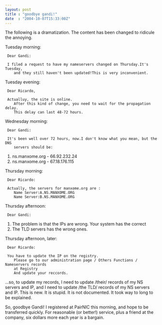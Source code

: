 ```yaml
---
layout: post
title : "goodbye gandi!"
date  : "2004-10-07T15:33:00Z"
---
```

The following is a dramatization.  The content has been changed to ridicule the annoying.

Tuesday morning:
<pre><code>	Dear Gandi:
</code></pre>
<pre><code>	I filed a request to have my nameservers changed on Thursday.It's Tuesday,
	and they still haven't been updated!This is very inconvenient.
</code></pre>

Tuesday evening:
<pre><code>	Dear Ricardo,
</code></pre>
<pre><code>	Actualluy, the site is online.
	After this kind of change, you need to wait for the propagation delay.
	This delay can last 48-72 hours.
</code></pre>

Wednesday morning:
<pre><code>	Dear Gandi:
</code></pre>
<pre><code>	It's been well over 72 hours, now.I don't know what you mean, but the DNS
	servers should be:
</code></pre>
<ol>
<li value="x">ns.manxome.org - 66.92.232.24</li>
<li value="y">ns.manxome.org - 67.18.176.115</li>
</ol>

Thursday morning:
<pre><code>	Dear Ricardo:
</code></pre>
<pre><code>	Actually, the servers for manxome.org are :
	Name Server:A.NS.MANXOME.ORG
	Name Server:B.NS.MANXOME.ORG
</code></pre>

Thursday afternoon:
<pre><code>	Dear Gandi:
</code></pre>
<ol>
<li value="Fine">The problem is that the IPs are wrong.  Your system has the correct</li>
<li value="ones">The TLD servers has the wrong ones.</li>
</ol>

Thursday afternoon, later:
<pre><code>	Dear Ricardo:
</code></pre>
<pre><code>	You have to update the IP on the registry.
	Please go to our administration page / Others Functions / Nameservers records
	at Registry
	And update your reccords. 
</code></pre>

...so, to update my records, I need to update /their/ records of my NS servers and IP, and I need to update /the TLD/ records of my NS servers and IP.  This is new.  It is stupid.  It is not documented.  It took way to long to be explained.

So, goodbye Gandi!  I registered at PairNIC this morning, and hope to be transferred quickly.  For reasonable (or better!) service, plus a friend at the company, six dollars more each year is a bargain.

